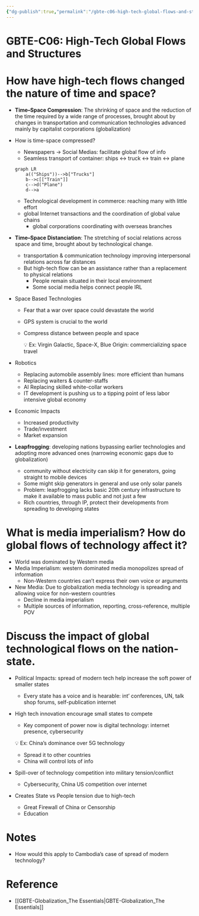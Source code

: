 ```yaml
---
{"dg-publish":true,"permalink":"/gbte-c06-high-tech-global-flows-and-structures/"}
---
```


# GBTE-C06: High‐Tech Global Flows and Structures

# How have high‐tech flows changed the nature of time and space?

- **Time–Space Compression**: The shrinking of space and the reduction of the time required by a wide range of processes, brought about by changes in transportation and communication technologies advanced mainly by capitalist corporations (globalization)
- How is time-space compressed?
    - Newspapers → Social Medias: facilitate global flow of info
    - Seamless transport of container: ships $\leftrightarrow$ truck $\leftrightarrow$ train $\leftrightarrow$ plane
    
    ```mermaid
    graph LR
    	a(("Ships"))-->b["Trucks"]
    	b-->c[["Train"]]
    	c-->d("Plane")
    	d-->a
    ```
    
    - Technological development in commerce: reaching many with little effort
    - global Internet transactions and the coordination of global value chains
        - global corporations coordinating with overseas branches
- **Time–Space Distanciation**: The stretching of social relations across space and time, brought about by technological change.
    - transportation & communication technology improving interpersonal relations across far distances
    - But high-tech flow can be an assistance rather than a replacement to physical relations
        - People remain situated in their local environment
        - Some social media helps connect people IRL
- Space Based Technologies
    - Fear that a war over space could devastate the world
    - GPS system is crucial to the world
    - Compress distance between people and space
        
        
        💡 Ex: Virgin Galactic, Space-X, Blue Origin: commercializing space travel
        
        
        
- Robotics
    - Replacing automobile assembly lines: more efficient than humans
    - Replacing waiters & counter-staffs
    - AI Replacing skilled white-collar workers
    - IT development is pushing us to a tipping point of less labor intensive global economy
- Economic Impacts
    - Increased productivity
    - Trade/investment
    - Market expansion
- **Leapfrogging**: developing nations bypassing earlier technologies and adopting more advanced ones (narrowing economic gaps due to globalization)
    - community without electricity can skip it for generators, going straight to mobile devices
    - Some might skip generators in general and use only solar panels
    - Problem: leapfrogging lacks basic 20th century infrastructure to make it available to mass public and not just a few
    - Rich countries, through IP, protect their developments from spreading to developing states

# What is media imperialism? How do global flows of technology affect it?

- World was dominated by Western media
- Media Imperialism: western dominated media monopolizes spread of information
    - Non-Western countries can’t express their own voice or arguments
- New Media: Due to globalization media technology is spreading and allowing voice for non-western countries
    - Decline in media imperialism
    - Multiple sources of information, reporting, cross-reference, multiple POV

# Discuss the impact of global technological flows on the nation-state.

- Political Impacts: spread of modern tech help increase the soft power of smaller states
    - Every state has a voice and is hearable: int’ conferences, UN, talk shop forums, self-publication internet
- High tech innovation encourage small states to compete
    - Key component of power now is digital technology: internet presence, cybersecurity
    
    
    💡 Ex: China’s dominance over 5G technology
    
    - Spread it to other countries
    - China will control lots of info
    
    
- Spill-over of technology competition into military tension/conflict
    - Cybersecurity, China US competition over internet
- Creates State vs People tension due to high-tech
    - Great Firewall of China or Censorship
    - Education

# Notes

- How would this apply to Cambodia’s case of spread of modern technology?

# Reference

- [[GBTE-Globalization_The Essentials\|GBTE-Globalization_The Essentials]]